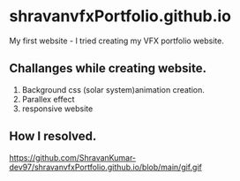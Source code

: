 # shravanvfxPortfolio.github.io
My first website - I tried creating my VFX portfolio website.


## Challanges while creating website.

  1. Background css (solar system)animation creation.
  2. Parallex effect
  3. responsive website

## How I resolved.

https://github.com/ShravanKumar-dev97/shravanvfxPortfolio.github.io/blob/main/gif.gif
